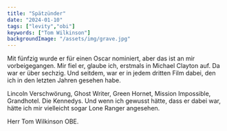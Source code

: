 ```yaml
---
title: "Spätzünder"
date: "2024-01-10"
tags: ["levity","obi"]
keywords: ["Tom Wilkinson"]
backgroundImage: "/assets/img/grave.jpg"
---
```

Mit fünfzig wurde er für einen Oscar nominiert, aber das ist an mir vorbeigegangen. Mir fiel er, glaube ich, erstmals in Michael Clayton auf. Da war er über sechzig. Und seitdem, war er in jedem dritten Film dabei, den ich in den letzten Jahren gesehen habe.

Lincoln Verschwörung, Ghost Writer, Green Hornet, Mission Impossible, Grandhotel. Die Kennedys. Und wenn ich gewusst hätte, dass er dabei war, hätte ich mir vielleicht sogar Lone Ranger angesehen.

Herr Tom Wilkinson OBE. 